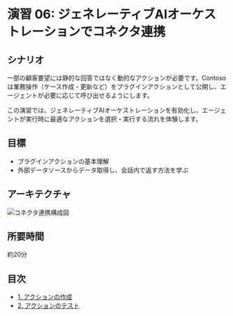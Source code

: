 # 演習 06: ジェネレーティブAIオーケストレーションでコネクタ連携

## シナリオ
一部の顧客要望には静的な回答ではなく動的なアクションが必要です。Contoso は業務操作（ケース作成・更新など）をプラグインアクションとして公開し、エージェントが必要に応じて呼び出せるようにします。

この演習では、ジェネレーティブAIオーケストレーションを有効化し、エージェントが実行時に最適なアクションを選択・実行する流れを体験します。

## 目標
- プラグインアクションの基本理解
- 外部データソースからデータ取得し、会話内で返す方法を学ぶ

## アーキテクチャ
![コネクタ連携構成図](https://microsoft.github.io/TechExcel-Designing-your-own-copilot-using-copilot-studio/media/1mizb8wi.jpg)

## 所要時間
約20分

## 目次
- [1. アクションの作成](./0601.ja.md)
- [2. アクションのテスト](./0602.ja.md)
